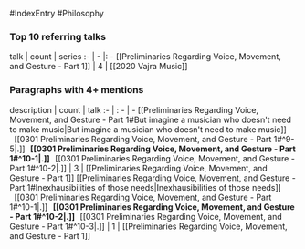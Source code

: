#IndexEntry #Philosophy

### Top 10 referring talks
talk | count | series
:- | - |: -
[[Preliminaries Regarding Voice, Movement, and Gesture - Part 1]] | 4 | [[2020 Vajra Music]]

### Paragraphs with 4+ mentions
description | count | talk
:- | : - | -
[[Preliminaries Regarding Voice, Movement, and Gesture - Part 1#But imagine a musician who doesn't need to make music\|But imagine a musician who doesn't need to make music]] &nbsp;&nbsp;[[0301 Preliminaries Regarding Voice, Movement, and Gesture - Part 1#^9-5\|.]] &nbsp; **[[0301 Preliminaries Regarding Voice, Movement, and Gesture - Part 1#^10-1\|.]]** &nbsp; [[0301 Preliminaries Regarding Voice, Movement, and Gesture - Part 1#^10-2\|.]] | 3 | [[Preliminaries Regarding Voice, Movement, and Gesture - Part 1]]
[[Preliminaries Regarding Voice, Movement, and Gesture - Part 1#Inexhausibilities of those needs\|Inexhausibilities of those needs]] &nbsp;&nbsp;[[0301 Preliminaries Regarding Voice, Movement, and Gesture - Part 1#^10-1\|.]] &nbsp; **[[0301 Preliminaries Regarding Voice, Movement, and Gesture - Part 1#^10-2\|.]]** &nbsp; [[0301 Preliminaries Regarding Voice, Movement, and Gesture - Part 1#^10-3\|.]] | 1 | [[Preliminaries Regarding Voice, Movement, and Gesture - Part 1]]

